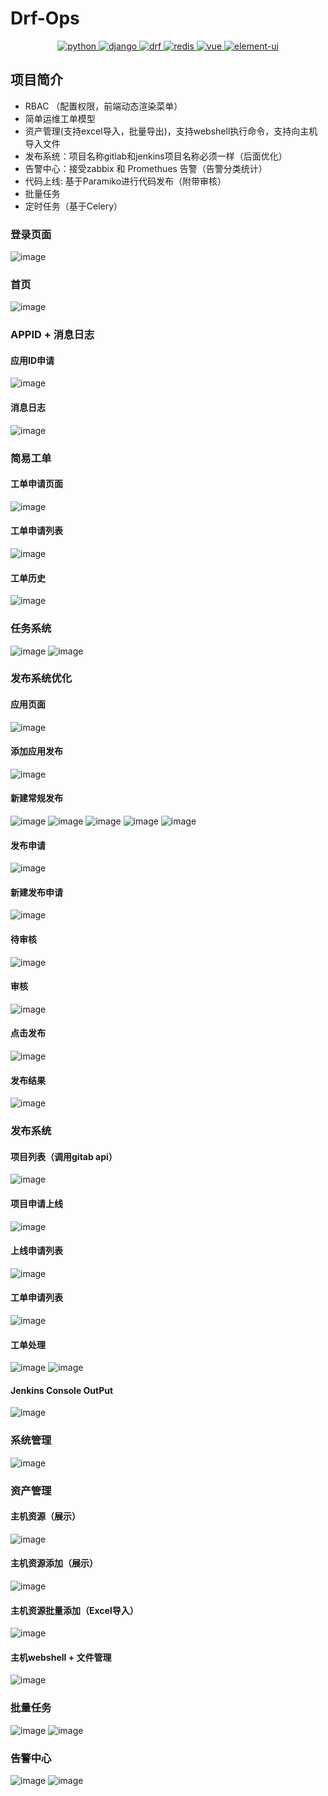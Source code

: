 # Drf-Ops

<p align="center">
  <a href="https://www.python.org/">
    <img src="https://img.shields.io/badge/python-3.6.2-brightgreen.svg" alt="python">
  </a>
  <a href="https://docs.djangoproject.com/zh-hans/2.2/">
    <img src="https://img.shields.io/badge/django-2.2-brightgreen.svg" alt="django">
  </a>
  <a href="https://www.django-rest-framework.org/">
    <img src="https://img.shields.io/badge/django%20rest%20framework-3.11.2-brightgreen.svg" alt="drf">
  </a>
  <a href="https://redis.io/">
    <img src="https://img.shields.io/badge/redis-3.2.100-brightgreen.svg" alt="redis">
  </a>
  <a href="https://github.com/vuejs/vue">
    <img src="https://img.shields.io/badge/vue-2.6.10-brightgreen.svg" alt="vue">
  </a>
  <a href="https://github.com/ElemeFE/element">
    <img src="https://img.shields.io/badge/element--ui-2.7.0-brightgreen.svg" alt="element-ui">
  </a>
</p>

## 项目简介
- RBAC （配置权限，前端动态渲染菜单）
- 简单运维工单模型
- 资产管理(支持excel导入，批量导出)，支持webshell执行命令，支持向主机导入文件
- 发布系统：项目名称gitlab和jenkins项目名称必须一样（后面优化）
- 告警中心：接受zabbix 和 Promethues 告警（告警分类统计）
- 代码上线: 基于Paramiko进行代码发布（附带审核）
- 批量任务
- 定时任务（基于Celery）
###  登录页面
![image](https://user-images.githubusercontent.com/42118870/151673686-1fc42639-1b1d-4fe0-a169-0404784b388a.png)
###  首页
![image](https://user-images.githubusercontent.com/42118870/151673703-b5c3467e-9d92-458d-898d-86c61ebab346.png)
### APPID + 消息日志
####  应用ID申请
![image](https://user-images.githubusercontent.com/42118870/151673767-71f7250e-6214-4385-8b55-9aa2ccfab3c7.png)
####  消息日志
![image](https://user-images.githubusercontent.com/42118870/151673804-52d88a6c-a927-4c63-b262-cdcab3aee540.png)
### 简易工单
####  工单申请页面
![image](https://user-images.githubusercontent.com/42118870/151673823-50fea5fe-966a-41d3-894f-7bd3d43833c6.png)
####  工单申请列表
![image](https://user-images.githubusercontent.com/42118870/151673845-250ecf68-ac95-41d4-8b45-b0b6436bfefa.png)
####  工单历史
![image](https://user-images.githubusercontent.com/42118870/151673863-abb3f5f0-a633-4a4d-bb13-6d69049c5d4c.png)
###  任务系统
![image](https://user-images.githubusercontent.com/42118870/151673878-a404f09b-456b-4cc2-b22d-3e61d2b49f7f.png)
![image](https://user-images.githubusercontent.com/42118870/151673885-99340955-c62c-459b-a329-b60814bcd66f.png)
### 发布系统优化
#### 应用页面
![image](https://user-images.githubusercontent.com/42118870/154548438-cb2c09c3-01d1-4e40-b2d0-813d6626379a.png)
#### 添加应用发布
![image](https://user-images.githubusercontent.com/42118870/154548513-54392d11-0ee9-4274-96dc-b49425ea170b.png)
#### 新建常规发布
![image](https://user-images.githubusercontent.com/42118870/154548549-2716c6db-c405-410d-9c36-77f8947d9383.png)
![image](https://user-images.githubusercontent.com/42118870/154548605-6e169304-b533-43f3-9262-5feb42cd671b.png)
![image](https://user-images.githubusercontent.com/42118870/154548668-9c1ca3eb-f58d-49a4-9595-b43b60b30e5b.png)
![image](https://user-images.githubusercontent.com/42118870/154548744-e41958bf-d262-41a1-beba-91a2226e1faa.png)
![image](https://user-images.githubusercontent.com/42118870/154548792-6ddf35da-c8c4-4745-b8e6-a06abaf818d6.png)
#### 发布申请
![image](https://user-images.githubusercontent.com/42118870/154811092-d069a8df-0af8-49ee-a57d-b053a76ed664.png)
#### 新建发布申请
![image](https://user-images.githubusercontent.com/42118870/154811110-f7403123-680b-470d-892f-4719600103b7.png)
#### 待审核
![image](https://user-images.githubusercontent.com/42118870/154811151-4506b020-de33-4c1d-948f-17a76c0255f0.png)
#### 审核
![image](https://user-images.githubusercontent.com/42118870/154811164-a7cfb4b3-990a-4354-bd79-cbec0e6c2445.png)
#### 点击发布
![image](https://user-images.githubusercontent.com/42118870/154811179-b41faa24-ebdd-46fd-b8e1-a0975f956b56.png)

#### 发布结果
![image](https://user-images.githubusercontent.com/42118870/154811069-23796540-17c0-48bf-8daa-36e8eef50221.png)



### 发布系统
####  项目列表（调用gitab api）
![image](https://user-images.githubusercontent.com/42118870/151673896-daf7de93-0b8f-4764-a99e-b07d588079b4.png)
####  项目申请上线
![image](https://user-images.githubusercontent.com/42118870/151673906-057877af-0d23-46d0-898e-eb5455f243e8.png)
####  上线申请列表
![image](https://user-images.githubusercontent.com/42118870/151673845-250ecf68-ac95-41d4-8b45-b0b6436bfefa.png)
####  工单申请列表
![image](https://user-images.githubusercontent.com/42118870/151673923-d037fc45-9c1f-4d18-9207-e4280fe9f890.png)
####  工单处理
![image](https://user-images.githubusercontent.com/42118870/151673929-94598ba4-6910-4888-a8d4-8dc207db3f4c.png)
![image](https://user-images.githubusercontent.com/42118870/151673935-817025e1-38bc-42fd-acb0-b1f5856d060b.png)
####  Jenkins Console OutPut
![image](https://user-images.githubusercontent.com/42118870/151673950-f7d78612-61c0-4809-a0dc-b9170e5e14e0.png)
###  系统管理
![image](https://user-images.githubusercontent.com/42118870/151673974-571d7048-69aa-4100-96fb-0965e20e0ee1.png)
### 资产管理
#### 主机资源（展示）
![image](https://user-images.githubusercontent.com/42118870/153745564-91507e82-a731-4a64-80e3-686081db6025.png)
#### 主机资源添加（展示）
![image](https://user-images.githubusercontent.com/42118870/153745608-f4c4e427-25f9-4e78-aaba-123ca4953f57.png)
#### 主机资源批量添加（Excel导入）
![image](https://user-images.githubusercontent.com/42118870/153745620-952d1da3-d19c-4910-b470-0b37a5b59416.png)
#### 主机webshell + 文件管理
![image](https://user-images.githubusercontent.com/42118870/153745694-71267af2-4dc8-4b20-b77f-8932d5c96691.png)
### 批量任务
![image](https://user-images.githubusercontent.com/42118870/154121342-ccec78ee-c332-4f0c-827f-c191ca1934e5.png)
![image](https://user-images.githubusercontent.com/42118870/154121385-95feb410-680d-49a3-b0dc-e536fca88da8.png)

### 告警中心
![image](https://user-images.githubusercontent.com/42118870/154818326-e5346bdc-3d50-4a79-85b2-74569df508d2.png)
![image](https://user-images.githubusercontent.com/42118870/154818325-eef9d980-9902-47ec-aa0a-6894d1ad1f84.png)


